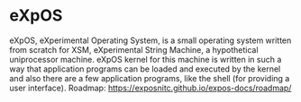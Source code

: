 # eXpOS
eXpOS, eXperimental Operating System, is a small operating system written from scratch for XSM, eXperimental String Machine, a hypothetical uniprocessor machine. eXpOS kernel for this machine is written in such a way that application programs can be loaded and executed by the kernel and also there are a few application programs, like the shell (for providing a user interface).
Roadmap: https://exposnitc.github.io/expos-docs/roadmap/
